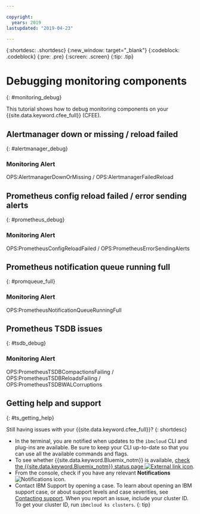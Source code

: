 ```yaml
---

copyright:
  years: 2019
lastupdated: "2019-04-23"

---
```


{:shortdesc: .shortdesc}
{:new_window: target="_blank"}
{:codeblock: .codeblock}
{:pre: .pre}
{:screen: .screen}
{:tip: .tip}

# Debugging monitoring components
{: #monitoring_debug}

This tutorial shows how to debug monitoring components on your {{site.data.keyword.cfee_full}} (CFEE).

## Alertmanager down or missing / reload failed
{: #alertmanager_debug}
### Monitoring Alert
OPS:AlertmanagerDownOrMissing / OPS:AlertmanagerFailedReload

## Prometheus config reload failed / error sending alerts
{: #prometheus_debug}
### Monitoring Alert
OPS:PrometheusConfigReloadFailed / OPS:PrometheusErrorSendingAlerts

## Prometheus notification queue running full
{: #promqueue_full}
### Monitoring Alert
OPS:PrometheusNotificationQueueRunningFull

## Prometheus TSDB issues
{: #tsdb_debug}
### Monitoring Alert
OPS:PrometheusTSDBCompactionsFailing / OPS:PrometheusTSDBReloadsFailing / OPS:PrometheusTSDBWALCorruptions

## Getting help and support
{: #ts_getting_help}

Still having issues with your {{site.data.keyword.cfee_full}}?
{: shortdesc}

-  In the terminal, you are notified when updates to the `ibmcloud` CLI and plug-ins are available. Be sure to keep your CLI up-to-date so that you can use all the available commands and flags.
-   To see whether {{site.data.keyword.Bluemix_notm}} is available, [check the {{site.data.keyword.Bluemix_notm}} status page ![External link icon](../icons/launch-glyph.svg "External link icon")](https://cloud.ibm.com/status?selected=status).
-   From the console, check if you have any relevant **Notifications** ![Notifications icon](../icons/Notification_PUP.svg "Notifications icon").
-   Contact IBM Support by opening a case. To learn about opening an IBM support case, or about support levels and case severities, see [Contacting support](/docs/get-support?topic=get-support-getting-customer-support#getting-customer-support).
When you report an issue, include your cluster ID. To get your cluster ID, run `ibmcloud ks clusters`.
{: tip}

